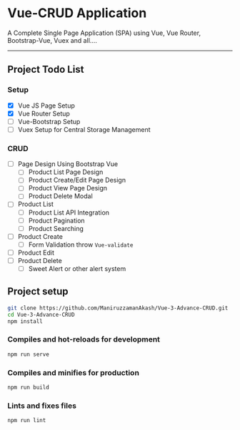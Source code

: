 # Vue-CRUD Application
A Complete Single Page Application (SPA) using Vue, Vue Router, Bootstrap-Vue, Vuex and all....

---

## Project Todo List

### Setup

- [x] Vue JS Page Setup
- [x] Vue Router Setup
- [ ] Vue-Bootstrap Setup
- [ ] Vuex Setup for Central Storage Management

### CRUD
- [ ] Page Design Using Bootstrap Vue
    - [ ] Product List Page Design
    - [ ] Product Create/Edit Page Design
    - [ ] Product View Page Design
    - [ ] Product Delete Modal
- [ ] Product List
    - [ ] Product List API Integration
    - [ ] Product Pagination
    - [ ] Product Searching
- [ ] Product Create
    - [ ] Form Validation throw `Vue-validate`
- [ ] Product Edit
- [ ] Product Delete
    - [ ] Sweet Alert or other alert system

## Project setup

```bash
git clone https://github.com/ManiruzzamanAkash/Vue-3-Advance-CRUD.git
cd Vue-3-Advance-CRUD
npm install
```

### Compiles and hot-reloads for development
```bash
npm run serve
```

### Compiles and minifies for production
```bash
npm run build
```

### Lints and fixes files
```bash
npm run lint
```
